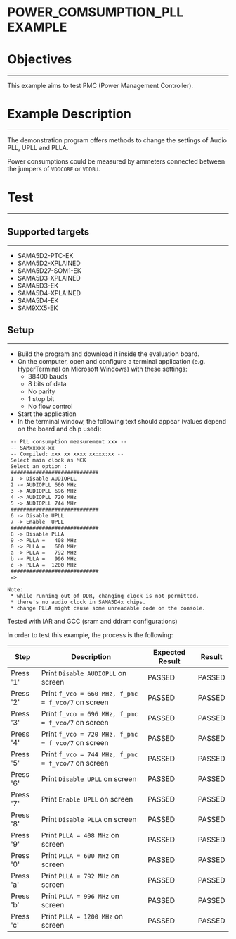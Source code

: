 POWER_COMSUMPTION_PLL EXAMPLE
============

# Objectives
------------
This example aims to test PMC (Power Management Controller).


# Example Description
---------------------
The demonstration program offers methods to change the settings of Audio PLL,
UPLL and PLLA.

Power consumptions could be measured by ammeters connected between the jumpers
of `VDDCORE` or `VDDBU`.


# Test
------

## Supported targets
--------------------
* SAMA5D2-PTC-EK
* SAMA5D2-XPLAINED
* SAMA5D27-SOM1-EK
* SAMA5D3-XPLAINED
* SAMA5D3-EK
* SAMA5D4-XPLAINED
* SAMA5D4-EK
* SAM9XX5-EK

## Setup
--------
* Build the program and download it inside the evaluation board.
* On the computer, open and configure a terminal application (e.g. HyperTerminal
 on Microsoft Windows) with these settings:
	- 38400 bauds
	- 8 bits of data
	- No parity
	- 1 stop bit
	- No flow control
* Start the application
* In the terminal window, the following text should appear (values depend on the
 board and chip used):
```
 -- PLL consumption measurement xxx --
 -- SAMxxxxx-xx
 -- Compiled: xxx xx xxxx xx:xx:xx --
 Select main clock as MCK
 Select an option :
 ############################
 1 -> Disable AUDIOPLL
 2 -> AUDIOPLL 660 MHz
 3 -> AUDIOPLL 696 MHz
 4 -> AUDIOPLL 720 MHz
 5 -> AUDIOPLL 744 MHz
 ############################
 6 -> Disable UPLL
 7 -> Enable  UPLL
 ############################
 8 -> Disable PLLA
 9 -> PLLA =   408 MHz
 0 -> PLLA =   600 MHz
 a -> PLLA =   792 MHz
 b -> PLLA =   996 MHz
 c -> PLLA =  1200 MHz
 ############################
 =>
```

```
Note:
 * while running out of DDR, changing clock is not permitted.
 * there's no audio clock in SAMA5D4x chips.
 * change PLLA might cause some unreadable code on the console.
```

Tested with IAR and GCC (sram and ddram configurations)

In order to test this example, the process is the following:

Step | Description | Expected Result | Result
-----|-------------|-----------------|-------
Press '1' | Print `Disable AUDIOPLL` on screen | PASSED | PASSED
Press '2' | Print `f_vco = 660 MHz, f_pmc = f_vco/7` on screen | PASSED | PASSED
Press '3' | Print `f_vco = 696 MHz, f_pmc = f_vco/7` on screen | PASSED | PASSED
Press '4' | Print `f_vco = 720 MHz, f_pmc = f_vco/7` on screen | PASSED | PASSED
Press '5' | Print `f_vco = 744 MHz, f_pmc = f_vco/7` on screen | PASSED | PASSED
Press '6' | Print `Disable UPLL` on screen | PASSED | PASSED
Press '7' | Print `Enable UPLL` on screen | PASSED | PASSED
Press '8' | Print `Disable PLLA` on screen | PASSED | PASSED
Press '9' | Print `PLLA = 408 MHz` on screen | PASSED | PASSED
Press '0' | Print `PLLA = 600 MHz` on screen | PASSED | PASSED
Press 'a' | Print `PLLA = 792 MHz` on screen | PASSED | PASSED
Press 'b' | Print `PLLA = 996 MHz` on screen | PASSED | PASSED
Press 'c' | Print `PLLA = 1200 MHz` on screen | PASSED | PASSED

